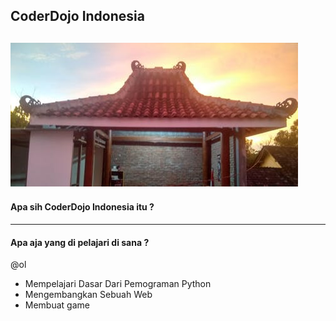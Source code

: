 ## CoderDojo Indonesia

![Flux Explained](https://raw.githubusercontent.com/amrullohrifq/Presentasi/master/cd.jpg)
---
#### Apa sih CoderDojo Indonesia itu ?


---
#### Apa aja yang di pelajari di sana ?

@ol
- Mempelajari Dasar Dari Pemograman Python
- Mengembangkan Sebuah Web
- Membuat game
